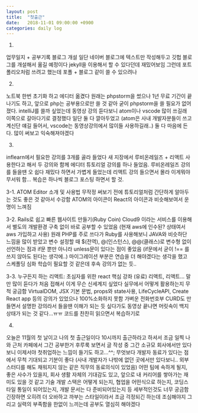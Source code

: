 ```yaml
---
layout: post
title:  "첫출근"
date:   2018-11-01 09:00:00 +0900
categories: daily log
---
```

1.
업무일지 + 공부기록 블로그 개설
일단 네이버 블로그에 텍스트만 작성해두고 깃헙 블로그를 개설해서 옮길 예정이다
jekyll을 이용해서 할 수 있다던데 재밌어보임
그런데 포트폴리오처럼 쓰려고 했는데 포폴 + 블로그 같이 쓸 수 있으려나

2.
노트북 한번 초기화 하고 에디터 옮겼다
원래는 phpstorm을 썼으나 1년 무료 기간이 끝나기도 하고, 앞으로 php는 공부용으로만 쓸 것 같아 굳이 phpstorm을 쓸 필요가 없어졌다.
intelliJ를 쓸까 싶었는데 동영상 강의 듣다보니 atom이나 vscode 많이 쓰길래 이쪽으로 갈아다기로 결정했다
일단 둘 다 깔아두었고 (atom은 사내 개발자분들이 쓰고 계신단 얘길 들어서, vscode는 동영상강의에서 많이들 사용하길래..)
둘 다 마음에 든다. 많이 써보고 익숙해져야겠다

3.
inflearn에서 필요한 강의를 3개를 골라 들었다
새 지장에서 루비온레일즈 + 리액트 사용한다고 해서 두 강의와 함께 에디터 튜토리얼 강의를 하나 들었음.
루비온레일즈 강의를 들을땐 오 쉽다 재밌다 하면서 가볍게 들었는데
리액트 강의 들으면서 몰라 이게뭐야 무서워 함...
복습은 하나씩 블로그 포스팅 하면서 할 것.

3-1. ATOM Editor 소개 및 사용법
무작정 써보기 전에 튜토리얼처럼 간단하게 알아두는 것도 좋은 것 같아서 수강함
ATOM의 아이콘이 React의 아이콘과 비슷해보여서 운명이 느껴짐

3-2. Rails로 쉽고 빠른 웹사이트 만들기(Ruby Coin)
Cloud9 이라는 서비스를 이용해서 별도의 개발환경 구축 없이 바로 공부할 수 있었음
(현재 aws에 인수된? 상태여서 aws 가입하고 사용)
원래 PHP를 주로 쓰다가 Ruby를 사용해보니 JAVA와 비슷하단 느낌을 많이 받았고
변수 설정할 때 $(전역), @(인스턴스), @@(클래스)로 변수형 없이 선언하는 점과
if문 뿐만 아니라 unless문이 있다는 점이 좋았음 (if문에서 굳이 !== 를 쓰지 않아도 된다는 생각에..)
마이그레이션 부분은 연습을 더 해야겠다는 생각을 했고
스케폴딩 심화 학습이 필요할 것 같은데 후속 강의가 없는 듯..

3-3. 누구든지 하는 리액트: 초심자를 위한 react 핵심 강좌 (유료)
리액트, 리액트... 말만 많이 듣다가 처음 접해서 이게 무슨 신세계지 싶었다
실무에서 어떻게 활용하는지 무척 궁금함
VirtualDOM, JSX 기본 문법, props와 state사용, LifeCycleAPI, Create React app 등의 강의가 있었으나
100%소화하지 못함
가벼운 전화번호부 CURD도 만들면서 설명한 강의라서 들을땐 이해가 되는 듯 싶다가도
동영상 끝나면 머릿속이 백지상태가 되는 것 같다...ㅠㅠ
코드를 찬찬히 읽으면서 복습하기로

4.
오늘은 11월의 첫 날이고 나의 첫 출근일이다
10시까지 출근하라고 하셔서 조금 일찍 나와 근처 카페에서 그간 공부한거 후루룩 보면서 글 작성 중
그간 소규모 회사에서만 있다보니 이제서야 첫취업하는 느낌이 들기도 하고...^^;
무엇보다 개발자 동료가 있다는 점에서 무척 기대되고 기분이 좋다
(사내 개발자가 나밖에 없던 곳에서만 있다보니.. 외부 스터디를 해도 채워지지 않는 같은 직무의 동료의식이 있었음)
어떤 팀에 속하게 될지, 좋은 사수가 있을지, 회사 생활 자체의 기대감도 있고, 앞으로 내 커리어를 쌓아가는 재미도 있을 것 같고
기술 개발 스택은 어떻게 되는지, 협업을 어떤식으로 하는지, 코딩스타일 통일이 되어있는지, 개발 문서는 다 준비되어있는지 등 세부적인것도 너무 궁금함
긴장하면 오히려 더 오바하고 까부는 스타일이라서 조금 걱정되긴 하는데 조심해야지
그리고 실력의 부족함을 한없이 느끼는데 공부도 열심히 해야겠다
